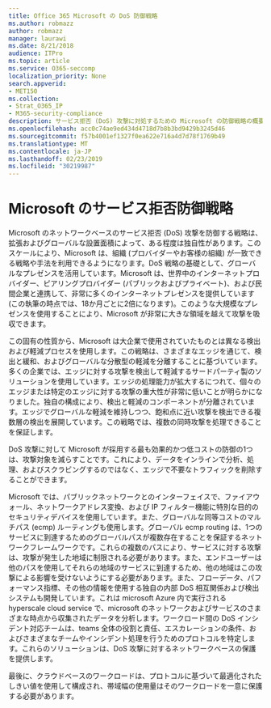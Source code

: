```yaml
---
title: Office 365 Microsoft の DoS 防御戦略
ms.author: robmazz
author: robmazz
manager: laurawi
ms.date: 8/21/2018
audience: ITPro
ms.topic: article
ms.service: O365-seccomp
localization_priority: None
search.appverid:
- MET150
ms.collection:
- Strat_O365_IP
- M365-security-compliance
description: サービス拒否 (DoS) 攻撃に対処するための Microsoft の防御戦略の概要について説明します。
ms.openlocfilehash: acc0c74ae9ed434d4718d7b8b3bd9429b3245d46
ms.sourcegitcommit: f57b4001ef1327f0ea622e716a4d7d78f1769b49
ms.translationtype: MT
ms.contentlocale: ja-JP
ms.lasthandoff: 02/23/2019
ms.locfileid: "30219987"
---
```

# <a name="microsofts-denial-of-service-defense-strategy"></a>Microsoft のサービス拒否防御戦略

Microsoft のネットワークベースのサービス拒否 (DoS) 攻撃を防御する戦略は、拡張およびグローバルな設置面積によって、ある程度は独自性があります。このスケールにより、Microsoft は、組織 (プロバイダーやお客様の組織) が一致できる戦略や手法を利用できるようになります。DoS 戦略の基礎として、グローバルなプレゼンスを活用しています。Microsoft は、世界中のインターネットプロバイダー、ピアリングプロバイダー (パブリックおよびプライベート)、および民間企業と連携して、非常に多くのインターネットプレゼンスを提供しています (この執筆の時点では、18か月ごとに2倍になります)。このような大規模なプレゼンスを使用することにより、Microsoft が非常に大きな領域を越えて攻撃を吸収できます。

この固有の性質から、Microsoft は大企業で使用されていたものとは異なる検出および軽減プロセスを使用します。この戦略は、さまざまなエッジを通じて、検出と緩和、およびグローバルな分散型の軽減を分離することに基づいています。多くの企業では、エッジに対する攻撃を検出して軽減するサードパーティ製のソリューションを使用しています。エッジの処理能力が拡大するにつれて、個々のエッジまたは特定のエッジに対する攻撃の重大性が非常に低いことが明らかになりました。独自の構成により、検出と軽減のコンポーネントが分離されています。エッジでグローバルな軽減を維持しつつ、飽和点に近い攻撃を検出できる複数層の検出を展開しています。この戦略では、複数の同時攻撃を処理できることを保証します。

DoS 攻撃に対して Microsoft が採用する最も効果的かつ低コストの防御の1つは、攻撃対象を減らすことです。これにより、データをインラインで分析、処理、およびスクラビングするのではなく、エッジで不要なトラフィックを削除することができます。

Microsoft では、パブリックネットワークとのインターフェイスで、ファイアウォール、ネットワークアドレス変換、および IP フィルター機能に特別な目的のセキュリティデバイスを使用しています。また、グローバルな同等コストのマルチパス (ecmp) ルーティングも使用します。グローバル ecmp routing は、1つのサービスに到達するためのグローバルパスが複数存在することを保証するネットワークフレームワークです。これらの複数のパスにより、サービスに対する攻撃は、攻撃が発生した地域に制限される必要があります。また、エンドユーザーは他のパスを使用してそれらの地域のサービスに到達するため、他の地域はこの攻撃による影響を受けないようにする必要があります。また、フローデータ、パフォーマンス指標、その他の情報を使用する独自の内部 DoS 相互関係および検出システムも開発しています。これは microsoft Azure 内で実行される hyperscale cloud service で、microsoft のネットワークおよびサービスのさまざまな時点から収集されたデータを分析します。ワークロード間の DoS インシデント対応チームは、teams 全体の役割と責任、エスカレーションの条件、およびさまざまなチームやインシデント処理を行うためのプロトコルを特定します。これらのソリューションは、DoS 攻撃に対するネットワークベースの保護を提供します。

最後に、クラウドベースのワークロードは、プロトコルに基づいて最適化されたしきい値を使用して構成され、帯域幅の使用量はそのワークロードを一意に保護する必要があります。
